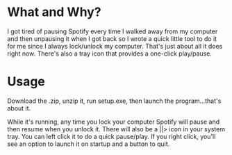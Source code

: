# What and Why? #
I got tired of pausing Spotify every time I walked away from my computer and then unpausing it when I got back so I wrote a quick little tool to do it for me since I always lock/unlock my computer.  That's just about all it does right now.  There's also a tray icon that provides a one-click play/pause.

# Usage #
Download the .zip, unzip it, run setup.exe, then launch the program...that's about it.

While it's running, any time you lock your computer Spotify will pause and then resume when you unlock it.  There will also be a ||> icon in your system tray.  You can left click it to do a quick pause/play.  If you right click, you'll see an option to launch it on startup and a button to quit.